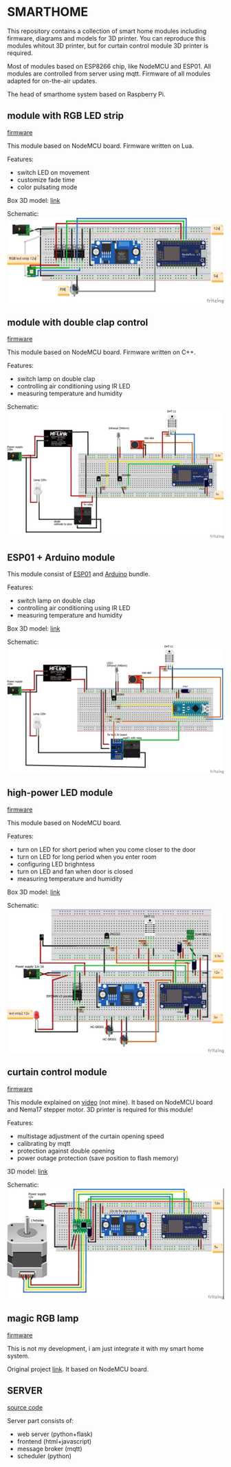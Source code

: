 # SMARTHOME

This repository contains a collection of smart home modules including firmware, diagrams and models for 3D printer. You can reproduce this modules whitout 3D printer, but for curtain control module 3D printer is required.

Most of modules based on ESP8266 chip, like NodeMCU and ESP01. All modules are controlled from server using mqtt. Firmware of all modules adapted for on-the-air updates.

The head of smarthome system based on Raspberry Pi.

## module with RGB LED strip

[firmware](https://github.com/AndroiDjo/smarthome/tree/master/lua/nodemcu_rgb_strip)

This module based on NodeMCU board. Firmware written on Lua.

Features:
- switch LED on movement
- customize fade time
- color pulsating mode

Box 3D model: [link](https://github.com/AndroiDjo/smarthome/tree/master/lua/nodemcu_rgb_strip/box%203d%20model)

Schematic:
![RGB LED strip](https://github.com/AndroiDjo/smarthome/blob/master/lua/nodemcu_rgb_strip/rgb_led_with_pir_bb.png)

## module with double clap control

[firmware](https://github.com/AndroiDjo/smarthome/tree/master/irsend_soundsensor_temp)

This module based on NodeMCU board. Firmware written on C++.

Features:
- switch lamp on double clap
- controlling air conditioning using IR LED
- measuring temperature and humidity

Schematic:
![RGB LED strip](https://github.com/AndroiDjo/smarthome/blob/master/irsend_soundsensor_temp/Scheme/irsend_soundsensor_temp_scheme_bb.png)

## ESP01 + Arduino module

This module consist of [ESP01](https://github.com/AndroiDjo/smarthome/tree/master/esp01_arduino/esp01_relay_arduino) and [Arduino](https://github.com/AndroiDjo/smarthome/tree/master/esp01_arduino/arduino_esp01) bundle.

Features:
- switch lamp on double clap
- controlling air conditioning using IR LED
- measuring temperature and humidity

Box 3D model: [link](https://github.com/AndroiDjo/smarthome/tree/master/esp01_arduino/3dmodel)

Schematic:
![ESP01 + Arduino](https://github.com/AndroiDjo/smarthome/blob/master/esp01_arduino/scheme/esp01_arduino_bb.png)

## high-power LED module

[firmware](https://github.com/AndroiDjo/smarthome/tree/master/esp_bathroom)

This module based on NodeMCU board.

Features:
- turn on LED for short period when you come closer to the door
- turn on LED for long period when you enter room
- configuring LED brighntess
- turn on LED and fan when door is closed
- measuring temperature and humidity

Box 3D model: [link](https://github.com/AndroiDjo/smarthome/tree/master/esp_bathroom/3Dmodels)

Schematic:
![RGB LED strip](https://github.com/AndroiDjo/smarthome/blob/master/esp_bathroom/scheme/led_bathroom_bb.png)

## curtain control module

[firmware](https://github.com/AndroiDjo/smarthome/tree/master/EspCurtainControl)

This module explained on [video](https://www.youtube.com/watch?v=JtYdPwO65WI) (not mine). 
It based on NodeMCU board and Nema17 stepper motor. 3D printer is required for this module!

Features:
- multistage adjustment of the curtain opening speed
- calibrating by mqtt
- protection against double opening
- power outage protection (save position to flash memory)

3D model: [link](https://github.com/AndroiDjo/smarthome/tree/master/EspCurtainControl/3dmodels)

Schematic:
![RGB LED strip](https://github.com/AndroiDjo/smarthome/blob/master/EspCurtainControl/curtain_control_scheme_bb.jpg)

## magic RGB lamp

[firmware](https://github.com/AndroiDjo/smarthome/tree/master/GyverLamp)

This is not my development, i am just integrate it with my smart home system.

Original project [link](https://alexgyver.ru/gyverlamp). 
It based on NodeMCU board.

## SERVER

[source code](https://github.com/AndroiDjo/smarthome/tree/master/websrv)

Server part consists of:
- web server (python+flask)
- frontend (html+javascript)
- message broker (mqtt)
- scheduler (python)